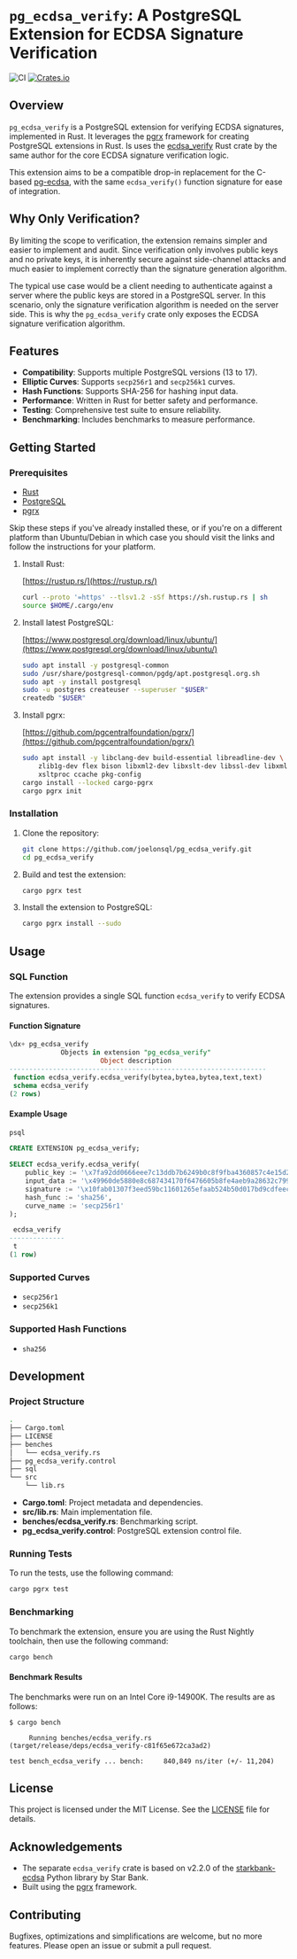 # `pg_ecdsa_verify`: A PostgreSQL Extension for ECDSA Signature Verification

![CI](https://github.com/joelonsql/pg_ecdsa_verify/actions/workflows/ci.yml/badge.svg)
[![Crates.io](https://img.shields.io/crates/v/pg_ecdsa_verify.svg)](https://crates.io/crates/pg_ecdsa_verify)

## Overview

`pg_ecdsa_verify` is a PostgreSQL extension for verifying ECDSA signatures,
implemented in Rust. It leverages
the [pgrx](https://github.com/pgcentralfoundation/pgrx) framework for creating
PostgreSQL extensions in Rust. Is uses the
[ecdsa_verify](https://github.com/joelonsql/ecdsa_verify) Rust crate by the
same author for the core ECDSA signature verification logic.

This extension aims to be a compatible drop-in replacement for the C-based
[pg-ecdsa](https://github.com/ameensol/pg-ecdsa), with the same `ecdsa_verify()`
function signature for ease of integration.

## Why Only Verification?

By limiting the scope to verification, the extension remains simpler and easier
to implement and audit. Since verification only involves public keys and no
private keys, it is inherently secure against side-channel attacks and much
easier to implement correctly than the signature generation algorithm.

The typical use case would be a client needing to authenticate against a server
where the public keys are stored in a PostgreSQL server. In this scenario, only
the signature verification algorithm is needed on the server side. This is why
the `pg_ecdsa_verify` crate only exposes the ECDSA signature verification
algorithm.

## Features

- **Compatibility**: Supports multiple PostgreSQL versions (13 to 17).
- **Elliptic Curves**: Supports `secp256r1` and `secp256k1` curves.
- **Hash Functions**: Supports SHA-256 for hashing input data.
- **Performance**: Written in Rust for better safety and performance.
- **Testing**: Comprehensive test suite to ensure reliability.
- **Benchmarking**: Includes benchmarks to measure performance.

## Getting Started

### Prerequisites

- [Rust](https://rustup.rs/)
- [PostgreSQL](https://www.postgresql.org/download/linux/ubuntu/)
- [pgrx](https://github.com/pgcentralfoundation/pgrx)

Skip these steps if you've already installed these, or if you're on a different
platform than Ubuntu/Debian in which case you should visit the links and
follow the instructions for your platform.

1. Install Rust:

    [https://rustup.rs/](https://rustup.rs/)
    ```sh
    curl --proto '=https' --tlsv1.2 -sSf https://sh.rustup.rs | sh
    source $HOME/.cargo/env
    ```

2. Install latest PostgreSQL:

    [https://www.postgresql.org/download/linux/ubuntu/](https://www.postgresql.org/download/linux/ubuntu/)
    ```sh
    sudo apt install -y postgresql-common
    sudo /usr/share/postgresql-common/pgdg/apt.postgresql.org.sh
    sudo apt -y install postgresql
    sudo -u postgres createuser --superuser "$USER"
    createdb "$USER"
    ```

3. Install pgrx:

    [https://github.com/pgcentralfoundation/pgrx/](https://github.com/pgcentralfoundation/pgrx/)
    ```sh
    sudo apt install -y libclang-dev build-essential libreadline-dev \
        zlib1g-dev flex bison libxml2-dev libxslt-dev libssl-dev libxml2-utils \
        xsltproc ccache pkg-config
    cargo install --locked cargo-pgrx
    cargo pgrx init
    ```

### Installation

1. Clone the repository:

    ```sh
    git clone https://github.com/joelonsql/pg_ecdsa_verify.git
    cd pg_ecdsa_verify
    ```

2. Build and test the extension:

    ```sh
    cargo pgrx test
    ```

3. Install the extension to PostgreSQL:

    ```sh
    cargo pgrx install --sudo
    ```

## Usage

### SQL Function

The extension provides a single SQL function `ecdsa_verify` to verify ECDSA signatures.

#### Function Signature

```sql
\dx+ pg_ecdsa_verify
             Objects in extension "pg_ecdsa_verify"
                       Object description
-----------------------------------------------------------------
 function ecdsa_verify.ecdsa_verify(bytea,bytea,bytea,text,text)
 schema ecdsa_verify
(2 rows)
```

#### Example Usage

```sh
psql
```

```sql
CREATE EXTENSION pg_ecdsa_verify;

SELECT ecdsa_verify.ecdsa_verify(
    public_key := '\x7fa92dd0666eee7c13ddb7b6249b0c8f9fba4360857c4e15d2fc634a2b5a1f8fdb9983b319469d35e719a3b93e1ac292854cd3ff2ad50898681b0a32ffbcbc6a'::bytea,
    input_data := '\x49960de5880e8c687434170f6476605b8fe4aeb9a28632c7995cf3ba831d9763010000000117bd119a942a38b92bfc3b90a21f7eaa37fe1a7fa0abe27fd15dd20683b14d54'::bytea,
    signature := '\x10fab01307f3eed59bc11601265efaab524b50d017bd9cdfeec4f61b01caa8d669c6e9f8d9bcbdba4e5478cb75b084332d51b0be2c21701b157c7c87abb98057'::bytea,
    hash_func := 'sha256',
    curve_name := 'secp256r1'
);

 ecdsa_verify
--------------
 t
(1 row)
```

### Supported Curves

- `secp256r1`
- `secp256k1`

### Supported Hash Functions

- `sha256`

## Development

### Project Structure

```sh
.
├── Cargo.toml
├── LICENSE
├── benches
│   └── ecdsa_verify.rs
├── pg_ecdsa_verify.control
├── sql
└── src
    └── lib.rs
```

- **Cargo.toml**: Project metadata and dependencies.
- **src/lib.rs**: Main implementation file.
- **benches/ecdsa_verify.rs**: Benchmarking script.
- **pg_ecdsa_verify.control**: PostgreSQL extension control file.

### Running Tests

To run the tests, use the following command:

```sh
cargo pgrx test
```

### Benchmarking

To benchmark the extension, ensure you are using the Rust Nightly toolchain,
then use the following command:

```sh
cargo bench
```

#### Benchmark Results

The benchmarks were run on an Intel Core i9-14900K. The results are as follows:

```
$ cargo bench

     Running benches/ecdsa_verify.rs (target/release/deps/ecdsa_verify-c81f65e672ca3ad2)

test bench_ecdsa_verify ... bench:     840,849 ns/iter (+/- 11,204)
```

## License

This project is licensed under the MIT License. See the [LICENSE](LICENSE) file for details.

## Acknowledgements

- The separate `ecdsa_verify` crate is based on v2.2.0 of the [starkbank-ecdsa](https://github.com/starkbank/ecdsa-python/commit/9acdc661b7acde453b9bd6b20c57b88d5a3bf7e3) Python library by Star Bank.
- Built using the [pgrx](https://github.com/pgcentralfoundation/pgrx) framework.

## Contributing

Bugfixes, optimizations and simplifications are welcome, but no more features.
Please open an issue or submit a pull request.
